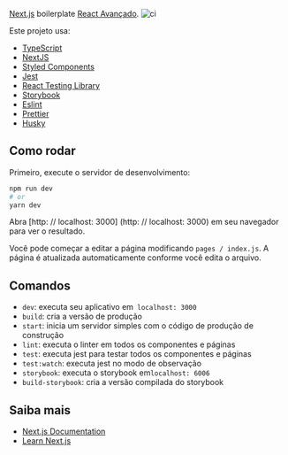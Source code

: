 [Next.js](https://nextjs.org/) boilerplate [React Avançado](https://reactavancado.com.br/).
![ci](https://github.com/React-Avancado/boilerplate/workflows/ci/badge.svg)


Este projeto usa:

- [TypeScript](https://www.typescriptlang.org/)
- [NextJS](https://nextjs.org/)
- [Styled Components](https://styled-components.com/)
- [Jest](https://jestjs.io/)
- [React Testing Library](https://testing-library.com/docs/react-testing-library/intro)
- [Storybook](https://storybook.js.org/)
- [Eslint](https://eslint.org/)
- [Prettier](https://prettier.io/)
- [Husky](https://github.com/typicode/husky)

## Como rodar

Primeiro, execute o servidor de desenvolvimento:

```bash
npm run dev
# or
yarn dev
```
Abra [http: // localhost: 3000] (http: // localhost: 3000) em seu navegador para ver o resultado.


Você pode começar a editar a página modificando `pages / index.js`. A página é atualizada automaticamente conforme você edita o arquivo.

## Comandos

- `dev`: executa seu aplicativo em` localhost: 3000`
- `build`: cria a versão de produção
- `start`: inicia um servidor simples com o código de produção de construção
- `lint`: executa o linter em todos os componentes e páginas
- `test`: executa jest para testar todos os componentes e páginas
- `test:watch`: executa jest no modo de observação
- `storybook`: executa o storybook em`localhost: 6006`
- `build-storybook`: cria a versão compilada do storybook

## Saiba mais

- [Next.js Documentation](https://nextjs.org/docs) 
- [Learn Next.js](https://nextjs.org/learn) 